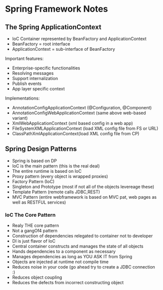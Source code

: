 # Spring Framework Notes 

## The Spring ApplicationContext
- IoC Container represented by BeanFactory and ApplicationContext 
- BeanFactory = root interface
- ApplicationContext = sub-interface of BeanFactory

Important features:
- Enterprise-specific functionalities
- Resolving messages
- Support internalization
- Publish events
- App layer specific context

Implementations:
- AnnotationConfigApplicationContext (@Configuration, @Component)
- AnnotationConfigWebApplicationContext (same above web-based variant)
- XmlWebApplicationContext (xml based config in a web app)
- FileSystemXMLApplicationContext (load XML config file from FS or URL)
- ClassPathXmlApplicationContext(load XML config file from CP)

## Spring Design Patterns

- Spring is based on DP
- IoC is the main pattern (this is the real deal)
- The entire runtime is based on IoC
- Proxy pattern (every object is wrapped proxies)
- Factory Pattern (IoC)
- Singleton and Prototype (most if not all of the objects levereage these)
- Template Pattern (remote calls JDBC,REST)
- MVC Pattern (entire webframework is based on MVC pat, web pages as well as RESTFUL services)

### IoC The Core Pattern

- Realy THE core pattern
- Not a gangOf4 pattern
- Construction of dependencies relegated to container not to developer
- DI is just flavor of IoC
- Central container constructs and manages the state of all objects
- Hands dependencies to a component as necessary
- Manages dependencies as long as YOU ASK IT from Spring
- Objects are injected at runtime not compile time
- Reduces noise in your code (go ahead try to create a JDBC connection :)
- Reduces object coupling
- Reduces the defects from incorrect constructing object

